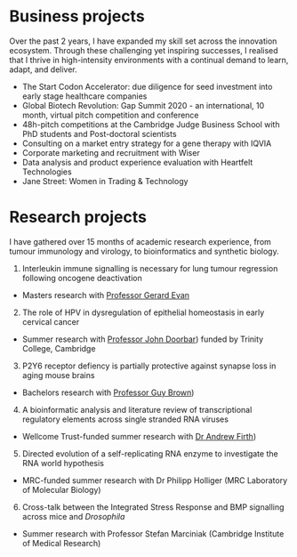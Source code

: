# Business projects
Over the past 2 years, I have expanded my skill set across the innovation ecosystem. Through these challenging yet inspiring successes, I realised that I thrive in high-intensity environments with a continual demand to learn, adapt, and deliver. 

* The Start Codon Accelerator: due diligence for seed investment into early stage healthcare companies
* Global Biotech Revolution: Gap Summit 2020 - an international, 10 month, virtual pitch competition and conference
* 48h-pitch competitions at the Cambridge Judge Business School with PhD students and Post-doctoral scientists
* Consulting on a market entry strategy for a gene therapy with IQVIA
* Corporate marketing and recruitment with Wiser 
* Data analysis and product experience evaluation with Heartfelt Technologies
* Jane Street: Women in Trading & Technology

# Research projects
I have gathered over 15 months of academic research experience, from tumour immunology and virology, to bioinformatics and synthetic biology.

1. Interleukin immune signalling is necessary for lung tumour regression following oncogene deactivation
  * Masters research with [Professor Gerard Evan](https://www.bioc.cam.ac.uk/research/evan)
2. The role of HPV in dysregulation of epithelial homeostasis in early cervical cancer
  * Summer research with [Professor John Doorbar](https://www.path.cam.ac.uk/directory/john-doorbar)) funded by Trinity College, Cambridge
3. P2Y6 receptor defiency is partially protective against synapse loss in aging mouse brains
  * Bachelors research with [Professor Guy Brown](https://www.bioc.cam.ac.uk/research/brown))
4. A bioinformatic analysis and literature review of transcriptional regulatory elements across single stranded RNA viruses
  * Wellcome Trust-funded summer research with [Dr Andrew Firth](https://www.path.cam.ac.uk/directory/andrew-firth))
5. Directed evolution of a self-replicating RNA enzyme to investigate the RNA world hypothesis
  * MRC-funded summer research with Dr Philipp Holliger (MRC Laboratory of Molecular Biology)
6. Cross-talk between the Integrated Stress Response and BMP signalling across mice and *Drosophila*
  * Summer research with Professor Stefan Marciniak (Cambridge Institute of Medical Research)
